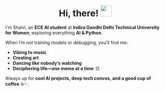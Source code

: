 

<h1 align="center">Hi, there! <img src="https://media.giphy.com/media/hvRJCLFzcasrR4ia7z/giphy.gif" width="35"></h1>
<p align="center">

I'm Shaivi, an **ECE AI student** at **Indira Gandhi Delhi Technical University for Women**, exploring everything **AI & Python**.

When I’m not training models or debugging, you’ll find me:

-  **Vibing to music**  
-  **Creating art**  
-  **Dancing like nobody’s watching**  
-  **Deciphering life—one meme at a time** :D

Always up for **cool AI projects, deep tech convos, and a good cup of coffee** ☕✨.
<!--
**shaivi04/shaivi04** is a ✨ _special_ ✨ repository because its `README.md` (this file) appears on your GitHub profile.

Here are some ideas to get you started:

- 🔭 I’m currently working on ...
- 🌱 I’m currently learning ...
- 👯 I’m looking to collaborate on ...
- 🤔 I’m looking for help with ...
- 💬 Ask me about ...
- 📫 How to reach me: ...
- 😄 Pronouns: ...
- ⚡ Fun fact: ...
-->
